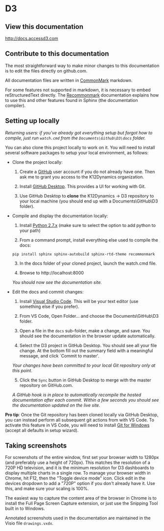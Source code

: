 # D3

## View this documentation

http://docs.accessd3.com

## Contribute to this documentation

The most straightforward way to make minor changes to this documentation is to edit the files directly on github.com.

All documentation files are written in [CommonMark](http://commonmark.org/help/) markdown.

For some features not supported in markdown, it is necessary to embed reStructuredText 
directly. The [Recommonmark](http://recommonmark.readthedocs.io/en/latest/index.html) 
documentation explains how to use this and other features found in Sphinx (the documentation compiler).

## Setting up locally

*Returning users: if you've already got everything setup but forgot how to compile, just run `watch.cmd` from the `Documents\Github\D3\docs` folder.*

You can also clone this project locally to work on it. You will need to install several software packages to setup your local environment, as follows:

* Clone the project locally:

    1. Create a [GitHub](https://github.com/) user account if you do not already have one. Then ask me to grant you access to the K12Dynamics organization.

    2. Install [GitHub Desktop](https://desktop.github.com/). This provides a UI for working with Git.

    3. Use GitHub Desktop to **clone** the K12Dynamics -> D3 repository to your local machine (you should end up with a Documents\GitHub\D3 folder).

* Compile and display the documentation locally:

    1. Install [Python 2.7.x](https://www.python.org/downloads/) (make sure to select the option to add python to your path)

    2. From a command prompt, install everything else used to compile the docs: 
    
    `pip install sphinx sphinx-autobuild sphinx-rtd-theme recommonmark`

    3. In the docs folder of your cloned project, launch the watch.cmd file. 
    
    4. Browse to http://localhost:8000

    *You should now see the documentation site.*

* Edit the docs and commit changes:

    1. Install [Visual Studio Code](https://code.visualstudio.com/Download). This will be your text editor (use something else if you prefer).

    2. From VS Code, Open Folder... and choose the Documents\GitHub\D3 folder.

    3. Open a file in the `docs` sub-folder, make a change, and save. You should see the documentation in the browser update automatically.

    4. Select the D3 project in GitHub Desktop. You should see all your file change. At the bottom fill out the summary field with a meaningful message, and click `Commit to master'.

    *Your changes have been committed to your local Git repository only at this point.*

    5. Click the `Sync` button in GitHub Desktop to merge with the master repository on GitHub.com.

    *A GitHub hook is in place to automatically recompile the hosted documentation after each commit. Within a few seconds you should see the documentation updated on the live site.* 

**Pro tip**: Once the Git repository has been cloned locally via GitHub Desktop, you can instead perform all subsequent git actions from with VS Code. To activate this feature in VS Code, you will need to install [Git for Windows](https://git-scm.com/download/win) (accept all defaults in setup wizard).

## Taking screenshots

For screenshots of the entire window, first set your browser width to 1280px (and 
preferably use a height of 720px). This matches the resolution of a 720P HD television, 
and it is the minimum 
resolution for D3 dashboards to display multiple charts in a single row. To manage your 
browser width in Chrome, hit F12, then the "Toggle device mode" icon. Click edit in the 
devices dropdown to add a "720P" option if you don't already have it. Use this, and make 
sure your scaling is 100%.

The easiest way to capture the content area of the browser in Chrome is to install the Full 
Page Screen Capture extension, or just use the Snipping Tool built in to Windows.

Annotated screenshots used in the documentation are maintained in the Visio file `drawings.vxdx`.
